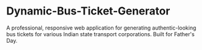 # Dynamic-Bus-Ticket-Generator
A professional, responsive web application for generating authentic-looking bus tickets for various Indian state transport corporations. Built for Father's Day.
